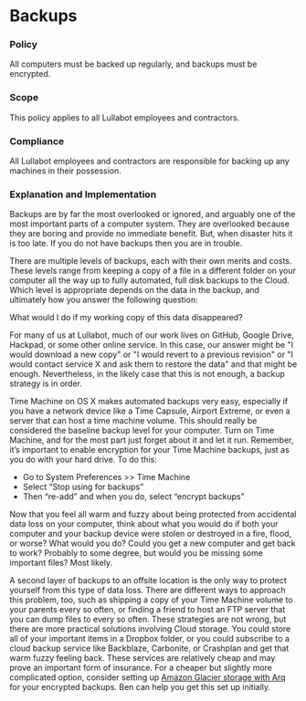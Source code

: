 # Backups

### Policy
All computers must be backed up regularly, and backups must be encrypted.

### Scope
This policy applies to all Lullabot employees and contractors.

### Compliance
All Lullabot employees and contractors are responsible for backing up any machines in their possession.

### Explanation and Implementation

Backups are by far the most overlooked or ignored, and arguably one of the most important parts of a computer system. They are overlooked because they are boring and provide no immediate benefit. But, when disaster hits it is too late. If you do not have backups then you are in trouble.

There are multiple levels of backups, each with their own merits and costs. These levels range from keeping a copy of a file in a different folder on your computer all the way up to fully automated, full disk backups to the Cloud. Which level is appropriate depends on the data in the backup, and ultimately how you answer the following question:

What would I do if my working copy of this data disappeared?

For many of us at Lullabot, much of our work lives on GitHub, Google Drive, Hackpad, or some other online service. In this case, our answer might be "I would download a new copy" or "I would revert to a previous revision" or "I would contact service X and ask them to restore the data" and that might be enough. Nevertheless, in the likely case that this is not enough, a backup strategy is in order.

Time Machine on OS X makes automated backups very easy, especially if you have a network device like a Time Capsule, Airport Extreme, or even a server that can host a time machine volume. This should really be considered the baseline backup level for your computer. Turn on Time Machine, and for the
most part just forget about it and let it run. Remember, it’s important to enable encryption for your Time Machine backups, just as you do with your hard drive. To do this:

* Go to System Preferences >> Time Machine
* Select “Stop using <disk name> for backups”
* Then “re-add” and when you do, select “encrypt backups”

Now that you feel all warm and fuzzy about being protected from accidental data loss on your computer, think about what you would do if both your computer and your backup device were stolen or destroyed in a fire, flood, or worse? What would you do? Could you get a new computer and get back to work? Probably
to some degree, but would you be missing some important files? Most likely.

A second layer of backups to an offsite location is the only way to protect yourself from this type of data loss. There are different ways to approach this problem, too, such as shipping a copy of your Time Machine volume to your parents every so often, or finding a friend to host an FTP server that you can dump files to every so often. These strategies are not wrong, but there are more practical solutions involving Cloud storage. You could store all of your important items in a Dropbox folder, or you could subscribe to a cloud backup service like Backblaze, Carbonite, or Crashplan and get that warm fuzzy feeling back. These services are relatively cheap and may prove an important form of insurance. For a cheaper but slightly more complicated option, consider setting up [Amazon Glacier storage with Arq](https://www.arqbackup.com/documentation/) for your encrypted backups. Ben can help you get this set up initially.

